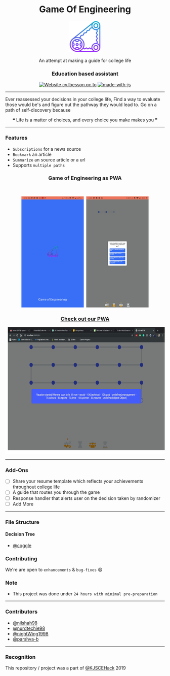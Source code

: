 <div align="center">
  <h1> Game Of Engineering</h1>
  <img width=100px height=100px src="./assets/logo.png" alt="Guide-Me"></a>
  <p> An attempt at making a guide for college life </p>
</div>


<h3 align="center">Education based assistant</h3>

<div align="center">

  [![Website cv.lbesson.qc.to](https://img.shields.io/website-up-down-green-red/http/cv.lbesson.qc.to.svg)](http://gameofengineering-4102c.firebaseapp.com)
  [![made-with-js](https://img.shields.io/badge/Made%20with-JavaScript-1f425f.svg)](https://developer.mozilla.org/en-US/docs/Web/JavaScript)

</div>

------------------------------------------

Ever reassessed your decisions in your college life, Find a way to evaluate those would be's and figure out the pathway they would lead to. Go on a path of self-discovery because
<div align="center">
  &#10077; Life is a matter of choices, and every choice you make makes you &#10078;
</div>

------------------------------------------
### Features

- `Subscriptions` for a news source
- `Bookmark` an article
- `Summarize` an source article or a url
- Supports `multiple paths`

<div align="center">

<h3 > Game of Engineering as PWA  </h3>
<br>
<p align="center">
  <kbd>
 <img src ="./assets/pwa.jpg" width = auto height = 350px>
  </kbd>
  <kbd>
<img src ="./assets/pwa-question.jpg" width = auto height = 350px>
  </kbd>
</p>

<h3><a href="http://gameofengineering-4102c.firebaseapp.com">  Check out our PWA   </a></h3>
<kbd>  <img src = "./assets/longer-path.png" width = auto height = 400px >
</kbd>
</div>

------------------------------------------

### Add-Ons

- [ ] Share your resume template which reflects your achievements throughout college life
- [ ] A guide that routes you through the game
- [ ] Response handler that alerts user on the decision taken by randomizer
- [ ] Add More

------------------------------------------
### File Structure


#### Decision Tree

- [@coggle](https://coggle.it/diagram/XZYkMBcw7rYSSX4w/t/welcome-to-engineering-the-game-of-engineer's-life/7f1b26de836f53b8caaed49a709f6a5d22ed3d1874f79f2df917442fbdc088ea)


### Contributing

 We're are open to `enhancements` & `bug-fixes` :smile: 

### Note

- This project was done under `24 hours with minimal pre-preparation`

------------------------------------------
### Contributors

- [@nilshah98](https://github.com/nilshah98)
- [@nurdtechie98](https://github.com/nurdtechie98)
- [@nightWing1998](https://github.com/NightWing1998)
- [@parshva-b](https://github.com/parshva-b)

------------------------------------------
### Recognition

This repository / project was a part of [@KJSCEHack](https://github.com/kjsce-codecell) 2019

